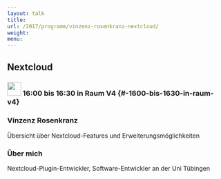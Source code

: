 ```yaml
---
layout: talk
title:
url: /2017/programm/vinzenz-rosenkranz-nextcloud/
weight:
menu:
---
```

## Nextcloud

### <img height = "32" src="../../../images/talk.svg"> 16:00 bis 16:30 in Raum V4 {#-1600-bis-1630-in-raum-v4}

### Vinzenz Rosenkranz

Übersicht über Nextcloud-Features und Erweiterungsmöglichkeiten

### Über mich

Nextcloud-Plugin-Entwickler, Software-Entwickler an der Uni Tübingen

